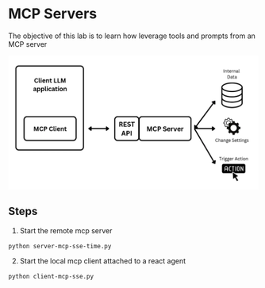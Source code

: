 # MCP Servers

The objective of this lab is to learn how leverage tools and prompts from an MCP server

![mcp](./mcp.png)

## Steps

1. Start the remote mcp server

```
python server-mcp-sse-time.py
```

2. Start the local mcp client attached to a react agent

```
python client-mcp-sse.py
```